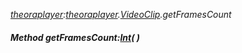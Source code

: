 _[theoraplayer](../../modules/theoraplayer/theoraplayer-module.md):[theoraplayer](../../modules/theoraplayer/theoraplayer-module.md).[VideoClip](../../modules/theoraplayer/theoraplayer-videoclip.md).getFramesCount_
##### Method getFramesCount:[Int](../../modules/wonkey/wonkey-types-int.md)(  )
